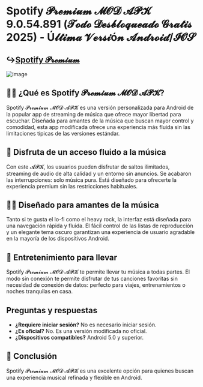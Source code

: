 # Spotify 𝓟𝓻𝓮𝓶𝓲𝓾𝓶 𝓜𝓞𝓓 𝓐𝓟𝓚 9.0.54.891 (𝓣𝓸𝓭𝓸 𝓓𝓮𝓼𝓫𝓵𝓸𝓺𝓾𝓮𝓪𝓭𝓸 𝓖𝓻𝓪𝓽𝓲𝓼 2025) - Ú𝓵𝓽𝓲𝓶𝓪 𝓥𝓮𝓻𝓼𝓲ó𝓷 𝓐𝓷𝓭𝓻𝓸𝓲𝓭/𝓘𝓞𝓢
## ↪[Spotify 𝓟𝓻𝓮𝓶𝓲𝓾𝓶](https://bhydsbdiu.github.io/Khiaospous/)

![image](https://github.com/user-attachments/assets/6451eb8a-e8b2-477d-8ac6-4733a1450f1a)

## 🙋‍♀️ ¿Qué es Spotify 𝓟𝓻𝓮𝓶𝓲𝓾𝓶 𝓜𝓞𝓓 𝓐𝓟𝓚?

Spotify 𝓟𝓻𝓮𝓶𝓲𝓾𝓶 𝓜𝓞𝓓 𝓐𝓟𝓚 es una versión personalizada para Android de la popular app de streaming de música que ofrece mayor libertad para escuchar. Diseñada para amantes de la música que buscan mayor control y comodidad, esta app modificada ofrece una experiencia más fluida sin las limitaciones típicas de las versiones estándar.

## 🌈 Disfruta de un acceso fluido a la música

Con este 𝓐𝓟𝓚, los usuarios pueden disfrutar de saltos ilimitados, streaming de audio de alta calidad y un entorno sin anuncios. Se acabaron las interrupciones: solo música pura. Está diseñado para ofrecerte la experiencia premium sin las restricciones habituales.

## 👩‍💻 Diseñado para amantes de la música

Tanto si te gusta el lo-fi como el heavy rock, la interfaz está diseñada para una navegación rápida y fluida. El fácil control de las listas de reproducción y un elegante tema oscuro garantizan una experiencia de usuario agradable en la mayoría de los dispositivos Android.

## 🍿 Entretenimiento para llevar

Spotify 𝓟𝓻𝓮𝓶𝓲𝓾𝓶 𝓜𝓞𝓓 𝓐𝓟𝓚 te permite llevar tu música a todas partes. El modo sin conexión te permite disfrutar de tus canciones favoritas sin necesidad de conexión de datos: perfecto para viajes, entrenamientos o noches tranquilas en casa.

## Preguntas y respuestas

* **¿Requiere iniciar sesión?** No es necesario iniciar sesión.
* **¿Es oficial?** No. Es una versión modificada no oficial.
* **¿Dispositivos compatibles?** Android 5.0 y superior.

## 🧙 Conclusión

Spotify 𝓟𝓻𝓮𝓶𝓲𝓾𝓶 𝓜𝓞𝓓 𝓐𝓟𝓚 es una excelente opción para quienes buscan una experiencia musical refinada y flexible en Android.
